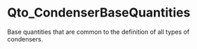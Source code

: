 # Qto_CondenserBaseQuantities

Base quantities that are common to the definition of all types of condensers.
<!-- end of short definition -->

